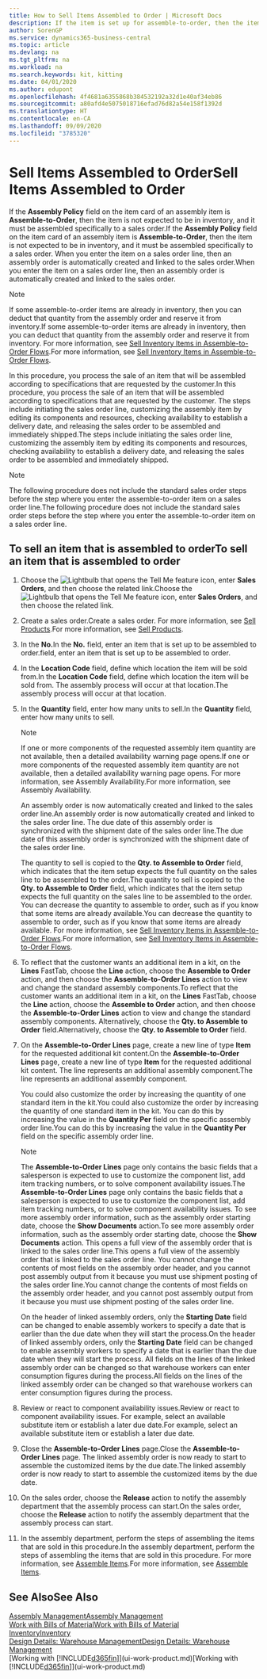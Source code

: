 ```yaml
---
title: How to Sell Items Assembled to Order | Microsoft Docs
description: If the item is set up for assemble-to-order, then the item is not expected to be in inventory, and it must be assembled specifically to a sales order. When you enter the item on a sales order line, then an assembly order is automatically created and linked to the sales order.
author: SorenGP
ms.service: dynamics365-business-central
ms.topic: article
ms.devlang: na
ms.tgt_pltfrm: na
ms.workload: na
ms.search.keywords: kit, kitting
ms.date: 04/01/2020
ms.author: edupont
ms.openlocfilehash: 4f4681a6355868b384532192a32d1e40af34eb86
ms.sourcegitcommit: a80afd4e5075018716efad76d82a54e158f1392d
ms.translationtype: HT
ms.contentlocale: en-CA
ms.lasthandoff: 09/09/2020
ms.locfileid: "3785320"
---
```

# <a name="sell-items-assembled-to-order"></a><span data-ttu-id="7445f-104">Sell Items Assembled to Order</span><span class="sxs-lookup"><span data-stu-id="7445f-104">Sell Items Assembled to Order</span></span>
<span data-ttu-id="7445f-105">If the **Assembly Policy** field on the item card of an assembly item is **Assemble-to-Order**, then the item is not expected to be in inventory, and it must be assembled specifically to a sales order.</span><span class="sxs-lookup"><span data-stu-id="7445f-105">If the **Assembly Policy** field on the item card of an assembly item is **Assemble-to-Order**, then the item is not expected to be in inventory, and it must be assembled specifically to a sales order.</span></span> <span data-ttu-id="7445f-106">When you enter the item on a sales order line, then an assembly order is automatically created and linked to the sales order.</span><span class="sxs-lookup"><span data-stu-id="7445f-106">When you enter the item on a sales order line, then an assembly order is automatically created and linked to the sales order.</span></span>  

> [!NOTE]  
>  <span data-ttu-id="7445f-107">If some assemble-to-order items are already in inventory, then you can deduct that quantity from the assembly order and reserve it from inventory.</span><span class="sxs-lookup"><span data-stu-id="7445f-107">If some assemble-to-order items are already in inventory, then you can deduct that quantity from the assembly order and reserve it from inventory.</span></span> <span data-ttu-id="7445f-108">For more information, see [Sell Inventory Items in Assemble-to-Order Flows](assembly-how-to-sell-assemble-to-order-items-and-inventory-items-together.md).</span><span class="sxs-lookup"><span data-stu-id="7445f-108">For more information, see [Sell Inventory Items in Assemble-to-Order Flows](assembly-how-to-sell-assemble-to-order-items-and-inventory-items-together.md).</span></span>  

<span data-ttu-id="7445f-109">In this procedure, you process the sale of an item that will be assembled according to specifications that are requested by the customer.</span><span class="sxs-lookup"><span data-stu-id="7445f-109">In this procedure, you process the sale of an item that will be assembled according to specifications that are requested by the customer.</span></span> <span data-ttu-id="7445f-110">The steps include initiating the sales order line, customizing the assembly item by editing its components and resources, checking availability to establish a delivery date, and releasing the sales order to be assembled and immediately shipped.</span><span class="sxs-lookup"><span data-stu-id="7445f-110">The steps include initiating the sales order line, customizing the assembly item by editing its components and resources, checking availability to establish a delivery date, and releasing the sales order to be assembled and immediately shipped.</span></span>  

> [!NOTE]  
>  <span data-ttu-id="7445f-111">The following procedure does not include the standard sales order steps before the step where you enter the assemble-to-order item on a sales order line.</span><span class="sxs-lookup"><span data-stu-id="7445f-111">The following procedure does not include the standard sales order steps before the step where you enter the assemble-to-order item on a sales order line.</span></span>  

## <a name="to-sell-an-item-that-is-assembled-to-order"></a><span data-ttu-id="7445f-112">To sell an item that is assembled to order</span><span class="sxs-lookup"><span data-stu-id="7445f-112">To sell an item that is assembled to order</span></span>  
1.  <span data-ttu-id="7445f-113">Choose the ![Lightbulb that opens the Tell Me feature](media/ui-search/search_small.png "Tell me what you want to do") icon, enter **Sales Orders**, and then choose the related link.</span><span class="sxs-lookup"><span data-stu-id="7445f-113">Choose the ![Lightbulb that opens the Tell Me feature](media/ui-search/search_small.png "Tell me what you want to do") icon, enter **Sales Orders**, and then choose the related link.</span></span>  
2.  <span data-ttu-id="7445f-114">Create a sales order.</span><span class="sxs-lookup"><span data-stu-id="7445f-114">Create a sales order.</span></span> <span data-ttu-id="7445f-115">For more information, see [Sell Products](sales-how-sell-products.md).</span><span class="sxs-lookup"><span data-stu-id="7445f-115">For more information, see [Sell Products](sales-how-sell-products.md).</span></span>  
3.  <span data-ttu-id="7445f-116">In the **No.**</span><span class="sxs-lookup"><span data-stu-id="7445f-116">In the **No.**</span></span> <span data-ttu-id="7445f-117">field, enter an item that is set up to be assembled to order.</span><span class="sxs-lookup"><span data-stu-id="7445f-117">field, enter an item that is set up to be assembled to order.</span></span>  
4.  <span data-ttu-id="7445f-118">In the **Location Code** field, define which location the item will be sold from.</span><span class="sxs-lookup"><span data-stu-id="7445f-118">In the **Location Code** field, define which location the item will be sold from.</span></span> <span data-ttu-id="7445f-119">The assembly process will occur at that location.</span><span class="sxs-lookup"><span data-stu-id="7445f-119">The assembly process will occur at that location.</span></span>  
5.  <span data-ttu-id="7445f-120">In the **Quantity** field, enter how many units to sell.</span><span class="sxs-lookup"><span data-stu-id="7445f-120">In the **Quantity** field, enter how many units to sell.</span></span>  

    > [!NOTE]  
    >  <span data-ttu-id="7445f-121">If one or more components of the requested assembly item quantity are not available, then a detailed availability warning page opens.</span><span class="sxs-lookup"><span data-stu-id="7445f-121">If one or more components of the requested assembly item quantity are not available, then a detailed availability warning page opens.</span></span> <span data-ttu-id="7445f-122">For more information, see Assembly Availability.</span><span class="sxs-lookup"><span data-stu-id="7445f-122">For more information, see Assembly Availability.</span></span>  

    <span data-ttu-id="7445f-123">An assembly order is now automatically created and linked to the sales order line.</span><span class="sxs-lookup"><span data-stu-id="7445f-123">An assembly order is now automatically created and linked to the sales order line.</span></span> <span data-ttu-id="7445f-124">The due date of this assembly order is synchronized with the shipment date of the sales order line.</span><span class="sxs-lookup"><span data-stu-id="7445f-124">The due date of this assembly order is synchronized with the shipment date of the sales order line.</span></span>  

    <span data-ttu-id="7445f-125">The quantity to sell is copied to the **Qty. to Assemble to Order** field, which indicates that the item setup expects the full quantity on the sales line to be assembled to the order.</span><span class="sxs-lookup"><span data-stu-id="7445f-125">The quantity to sell is copied to the **Qty. to Assemble to Order** field, which indicates that the item setup expects the full quantity on the sales line to be assembled to the order.</span></span> <span data-ttu-id="7445f-126">You can decrease the quantity to assemble to order, such as if you know that some items are already available.</span><span class="sxs-lookup"><span data-stu-id="7445f-126">You can decrease the quantity to assemble to order, such as if you know that some items are already available.</span></span> <span data-ttu-id="7445f-127">For more information, see [Sell Inventory Items in Assemble-to-Order Flows](assembly-how-to-sell-inventory-items-in-assemble-to-order-flows.md).</span><span class="sxs-lookup"><span data-stu-id="7445f-127">For more information, see [Sell Inventory Items in Assemble-to-Order Flows](assembly-how-to-sell-inventory-items-in-assemble-to-order-flows.md).</span></span>  

6.  <span data-ttu-id="7445f-128">To reflect that the customer wants an additional item in a kit, on the **Lines** FastTab, choose the **Line** action, choose the **Assemble to Order** action, and then choose the **Assemble-to-Order Lines** action to view and change the standard assembly components.</span><span class="sxs-lookup"><span data-stu-id="7445f-128">To reflect that the customer wants an additional item in a kit, on the **Lines** FastTab, choose the **Line** action, choose the **Assemble to Order** action, and then choose the **Assemble-to-Order Lines** action to view and change the standard assembly components.</span></span> <span data-ttu-id="7445f-129">Alternatively, choose the **Qty. to Assemble to Order** field.</span><span class="sxs-lookup"><span data-stu-id="7445f-129">Alternatively, choose the **Qty. to Assemble to Order** field.</span></span>  
7.  <span data-ttu-id="7445f-130">On the **Assemble-to-Order Lines** page, create a new line of type **Item** for the requested additional kit content.</span><span class="sxs-lookup"><span data-stu-id="7445f-130">On the **Assemble-to-Order Lines** page, create a new line of type **Item** for the requested additional kit content.</span></span> <span data-ttu-id="7445f-131">The line represents an additional assembly component.</span><span class="sxs-lookup"><span data-stu-id="7445f-131">The line represents an additional assembly component.</span></span>  

    <span data-ttu-id="7445f-132">You could also customize the order by increasing the quantity of one standard item in the kit.</span><span class="sxs-lookup"><span data-stu-id="7445f-132">You could also customize the order by increasing the quantity of one standard item in the kit.</span></span> <span data-ttu-id="7445f-133">You can do this by increasing the value in the **Quantity Per** field on the specific assembly order line.</span><span class="sxs-lookup"><span data-stu-id="7445f-133">You can do this by increasing the value in the **Quantity Per** field on the specific assembly order line.</span></span>  

    > [!NOTE]  
    >  <span data-ttu-id="7445f-134">The **Assemble-to-Order Lines** page only contains the basic fields that a salesperson is expected to use to customize the component list, add item tracking numbers, or to solve component availability issues.</span><span class="sxs-lookup"><span data-stu-id="7445f-134">The **Assemble-to-Order Lines** page only contains the basic fields that a salesperson is expected to use to customize the component list, add item tracking numbers, or to solve component availability issues.</span></span> <span data-ttu-id="7445f-135">To see more assembly order information, such as the assembly order starting date, choose the **Show Documents** action.</span><span class="sxs-lookup"><span data-stu-id="7445f-135">To see more assembly order information, such as the assembly order starting date, choose the **Show Documents** action.</span></span> <span data-ttu-id="7445f-136">This opens a full view of the assembly order that is linked to the sales order line.</span><span class="sxs-lookup"><span data-stu-id="7445f-136">This opens a full view of the assembly order that is linked to the sales order line.</span></span> <span data-ttu-id="7445f-137">You cannot change the contents of most fields on the assembly order header, and you cannot post assembly output from it because you must use shipment posting of the sales order line.</span><span class="sxs-lookup"><span data-stu-id="7445f-137">You cannot change the contents of most fields on the assembly order header, and you cannot post assembly output from it because you must use shipment posting of the sales order line.</span></span>  
    >   
    >  <span data-ttu-id="7445f-138">On the header of linked assembly orders, only the **Starting Date** field can be changed to enable assembly workers to specify a date that is earlier than the due date when they will start the process.</span><span class="sxs-lookup"><span data-stu-id="7445f-138">On the header of linked assembly orders, only the **Starting Date** field can be changed to enable assembly workers to specify a date that is earlier than the due date when they will start the process.</span></span> <span data-ttu-id="7445f-139">All fields on the lines of the linked assembly order can be changed so that warehouse workers can enter consumption figures during the process.</span><span class="sxs-lookup"><span data-stu-id="7445f-139">All fields on the lines of the linked assembly order can be changed so that warehouse workers can enter consumption figures during the process.</span></span>  

8.  <span data-ttu-id="7445f-140">Review or react to component availability issues.</span><span class="sxs-lookup"><span data-stu-id="7445f-140">Review or react to component availability issues.</span></span> <span data-ttu-id="7445f-141">For example, select an available substitute item or establish a later due date.</span><span class="sxs-lookup"><span data-stu-id="7445f-141">For example, select an available substitute item or establish a later due date.</span></span>  
9. <span data-ttu-id="7445f-142">Close the **Assemble-to-Order Lines** page.</span><span class="sxs-lookup"><span data-stu-id="7445f-142">Close the **Assemble-to-Order Lines** page.</span></span> <span data-ttu-id="7445f-143">The linked assembly order is now ready to start to assemble the customized items by the due date.</span><span class="sxs-lookup"><span data-stu-id="7445f-143">The linked assembly order is now ready to start to assemble the customized items by the due date.</span></span>  
10. <span data-ttu-id="7445f-144">On the sales order, choose the **Release** action to notify the assembly department that the assembly process can start.</span><span class="sxs-lookup"><span data-stu-id="7445f-144">On the sales order, choose the **Release** action to notify the assembly department that the assembly process can start.</span></span>  
11. <span data-ttu-id="7445f-145">In the assembly department, perform the steps of assembling the items that are sold in this procedure.</span><span class="sxs-lookup"><span data-stu-id="7445f-145">In the assembly department, perform the steps of assembling the items that are sold in this procedure.</span></span> <span data-ttu-id="7445f-146">For more information, see [Assemble Items](assembly-how-to-assemble-items.md).</span><span class="sxs-lookup"><span data-stu-id="7445f-146">For more information, see [Assemble Items](assembly-how-to-assemble-items.md).</span></span>  

## <a name="see-also"></a><span data-ttu-id="7445f-147">See Also</span><span class="sxs-lookup"><span data-stu-id="7445f-147">See Also</span></span>  
[<span data-ttu-id="7445f-148">Assembly Management</span><span class="sxs-lookup"><span data-stu-id="7445f-148">Assembly Management</span></span>](assembly-assemble-items.md)  
[<span data-ttu-id="7445f-149">Work with Bills of Material</span><span class="sxs-lookup"><span data-stu-id="7445f-149">Work with Bills of Material</span></span>](inventory-how-work-BOMs.md)  
[<span data-ttu-id="7445f-150">Inventory</span><span class="sxs-lookup"><span data-stu-id="7445f-150">Inventory</span></span>](inventory-manage-inventory.md)  
[<span data-ttu-id="7445f-151">Design Details: Warehouse Management</span><span class="sxs-lookup"><span data-stu-id="7445f-151">Design Details: Warehouse Management</span></span>](design-details-warehouse-management.md)  
<span data-ttu-id="7445f-152">[Working with [!INCLUDE[d365fin](includes/d365fin_md.md)]](ui-work-product.md)</span><span class="sxs-lookup"><span data-stu-id="7445f-152">[Working with [!INCLUDE[d365fin](includes/d365fin_md.md)]](ui-work-product.md)</span></span>

